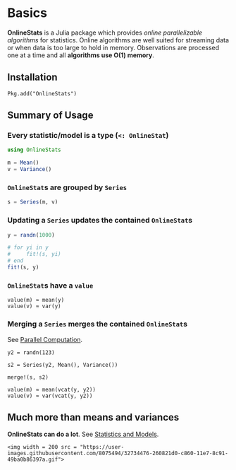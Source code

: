 # Basics

**OnlineStats** is a Julia package which provides *online parallelizable algorithms* for statistics.  Online algorithms are well suited for streaming data or when data is too large to hold in memory.  Observations are processed one at a time and all **algorithms use O(1) memory**.

## Installation

```
Pkg.add("OnlineStats")
```

## Summary of Usage

### Every statistic/model is a type (`<: OnlineStat`)

```julia
using OnlineStats 

m = Mean()
v = Variance()
```

### `OnlineStat`s are grouped by `Series`

```julia
s = Series(m, v)
```

### Updating a `Series` updates the contained `OnlineStat`s

```julia
y = randn(1000)

# for yi in y
#     fit!(s, yi)
# end
fit!(s, y)
```

### `OnlineStat`s have a `value`

```
value(m) ≈ mean(y)    
value(v) ≈ var(y)  
```


### Merging a `Series` merges the contained `OnlineStat`s

See [Parallel Computation](@ref).

```
y2 = randn(123)

s2 = Series(y2, Mean(), Variance())

merge!(s, s2)

value(m) ≈ mean(vcat(y, y2))    
value(v) ≈ var(vcat(y, y2))  
```

## Much more than means and variances

**OnlineStats can do a lot**.  See [Statistics and Models](@ref).

```@raw html
<img width = 200 src = "https://user-images.githubusercontent.com/8075494/32734476-260821d0-c860-11e7-8c91-49ba0b86397a.gif">
```